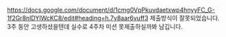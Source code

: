 https://docs.google.com/document/d/1cmg0VpPkuvdaetxwp4hnyyFC_G-1f2Gr8nIDYIWcKC8/edit#heading=h.7y8aar6vuff3
제출방식이 잘못되었습니다.
3주 동안 고생하셨을텐데
실수로 4주차 미션 못제출하실까봐 남깁니다.
